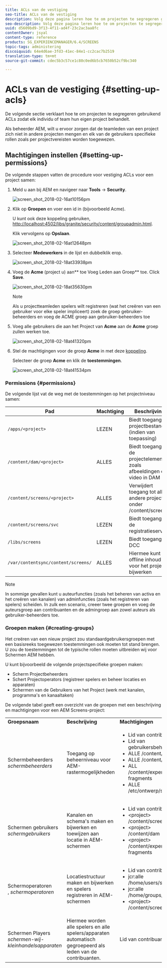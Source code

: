 ```yaml
---
title: ACLs van de vestiging
seo-title: ACLs van de vestiging
description: Volg deze pagina leren hoe te om projecten te segregeren gebruikend ACLs zodat elk individu of team hun eigen project behandelt.
seo-description: Volg deze pagina leren hoe te om projecten te segregeren gebruikend ACLs zodat elk individu of team hun eigen project behandelt.
uuid: d5609bd9-3f13-4f11-ad4f-23c2ac3aa8fc
contentOwner: jsyal
content-type: reference
products: SG_EXPERIENCEMANAGER/6.4/SCREENS
topic-tags: administering
discoiquuid: 64e4d6ae-3fd3-41ec-84e1-cc2cac7b2519
translation-type: tm+mt
source-git-commit: cdec5b3c57ce1c80c0ed6b5cb7650b52cf9bc340

---
```



# ACLs van de vestiging {#setting-up-acls}

De volgende sectie verklaart hoe te om projecten te segregeren gebruikend ACLs zodat elk individu of team hun eigen project behandelt.

Als beheerder AEM, wilt u ervoor zorgen dat de teamleden van een project zich niet in andere projecten mengen en elk van de gebruikers specifieke rollen zoals per projectvereisten worden toegewezen.

## Machtigingen instellen {#setting-up-permissions}

De volgende stappen vatten de procedure voor vestiging ACLs voor een project samen:

1. Meld u aan bij AEM en navigeer naar **Tools** → **Security**.

   ![screen_shot_2018-02-16at10156pm](assets/screen_shot_2018-02-16at10156pm.png)

1. Klik op **Groepen** en voer een id in (bijvoorbeeld Acme).

   U kunt ook deze koppeling gebruiken, [http://localhost:4502/libs/granite/security/content/groupadmin.html](http://localhost:4502/libs/granite/security/content/groupadmin.html).

   Klik vervolgens op **Opslaan**.

   ![screen_shot_2018-02-16at12648pm](assets/screen_shot_2018-02-16at12648pm.png)

1. Selecteer **Medewerkers** in de lijst en dubbelklik erop.

   ![screen_shot_2018-02-18at33938pm](assets/screen_shot_2018-02-18at33938pm.png)

1. Voeg de **Acme** (project u) aan** toe Voeg Leden aan Groep** toe. Click **Save**.

   ![screen_shot_2018-02-18at35630pm](assets/screen_shot_2018-02-18at35630pm.png)

   >[!NOTE]
   >
   >Als u projectteamleden spelers wilt registreren (wat het creëren van een gebruiker voor elke speler impliceert) zoek de groep gebruiker-beheerders en voeg de ACME groep aan gebruiker-beheerders toe

1. Voeg alle gebruikers die aan het Project van **Acme** aan de **Acme** groep zullen werken toe.

   ![screen_shot_2018-02-18at41320pm](assets/screen_shot_2018-02-18at41320pm.png)

1. Stel de machtigingen voor de groep **Acme** in met deze [koppeling](http://localhost:4502/useradmin).

   Selecteer de groep **Acme** en klik de **toestemmingen**.

   ![screen_shot_2018-02-18at41534pm](assets/screen_shot_2018-02-18at41534pm.png)

### Permissions {#permissions}

De volgende lijst vat de weg met de toestemmingen op het projectniveau samen:

| **Pad** | **Machtiging** | **Beschrijving** |
|---|---|---|
| `/apps/<project>` | LEZEN | Biedt toegang tot projectbestanden (indien van toepassing) |
| `/content/dam/<project>` | ALLES | Biedt toegang tot de projectelementen zoals afbeeldingen of video in DAM |
| `/content/screens/<project>` | ALLES | Verwijdert toegang tot alle andere projecten onder /content/screens |
| `/content/screens/svc` | LEZEN | Biedt toegang tot de registratieservice |
| `/libs/screens` | LEZEN | Biedt toegang tot DCC |
| `/var/contentsync/content/screens/` | ALLES | Hiermee kunt u offline inhoud voor het project bijwerken |

>[!NOTE]
>
>In sommige gevallen kunt u auteurfuncties (zoals het beheren van activa en het creëren van kanalen) van adminfuncties (zoals het registreren van spelers) scheiden. In zulk een scenario, creeer twee groepen en voeg de auteursgroep aan contribuanten en de admingroep aan zowel auteurs als gebruiker-beheerders toe.

### Groepen maken {#creating-groups}

Het creëren van een nieuw project zou standaardgebruikersgroepen met een basisreeks toegewezen toestemmingen ook moeten tot stand brengen. U zou de toestemmingen tot de typische rollen moeten uitbreiden wij voor Schermen AEM hebben.

U kunt bijvoorbeeld de volgende projectspecifieke groepen maken:

* Scherm Projectbeheerders
* Schert Projectoperators (registreer spelers en beheer locaties en apparaten)
* Schermen van de Gebruikers van het Project (werk met kanalen, programma&#39;s en kanaaltaken)

De volgende tabel geeft een overzicht van de groepen met een beschrijving en machtigingen voor een AEM Screens-project:

<table> 
 <tbody>
  <tr>
   <td><strong>Groepsnaam</strong></td> 
   <td><strong>Beschrijving</strong></td> 
   <td><strong>Machtigingen</strong></td> 
  </tr>
  <tr>
   <td>Schermbeheerders<br /> <em>schermbeheerders</em></td> 
   <td>Toegang op beheerniveau voor AEM-rastermogelijkheden</td> 
   <td>
    <ul> 
     <li>Lid van contribuanten</li> 
     <li>Lid van gebruikersbeheerders</li> 
     <li>ALLE /content/screens</li> 
     <li>ALLE /content/dam</li> 
     <li>ALL /content/experience-fragments</li> 
     <li>ALLE /etc/ontwerp/schermen</li> 
    </ul> </td> 
  </tr>
  <tr>
   <td>Schermen gebruikers<br /> <em>schermgebruikers</em></td> 
   <td>Kanalen en schema's maken en bijwerken en toewijzen aan locatie in AEM-schermen</td> 
   <td>
    <ul> 
     <li>Lid van contribuanten</li> 
     <li>&lt;project&gt; /content/screens</li> 
     <li>&lt;project&gt; /content/dam</li> 
     <li>&lt;project&gt; /content/experience-fragments</li> 
    </ul> </td> 
  </tr>
  <tr>
   <td>Schermoperatoren<br /> , <em>schermoperatoren</em></td> 
   <td>Locatiestructuur maken en bijwerken en spelers registreren in AEM-schermen</td> 
   <td>
    <ul> 
     <li>Lid van contribuanten</li> 
     <li>jcr:alle /home/users/screens</li> 
     <li>jcr:alle /home/groups/screens</li> 
     <li>&lt;project&gt; /content/screens</li> 
    </ul> </td> 
  </tr>
  <tr>
   <td>Schermen Players<br /> <em>schermen-wij-kleinhandelsapparaten</em></td> 
   <td>Hiermee worden alle spelers en alle spelers/apparaten automatisch gegroepeerd als leden van de contribuanten.</td> 
   <td><p> Lid van contribuanten</p> </td> 
  </tr>
 </tbody>
</table>

